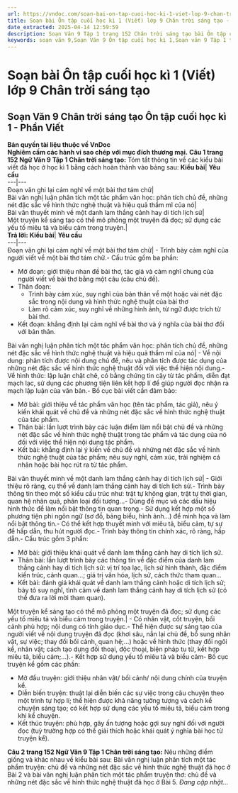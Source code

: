 ```yaml
---
url: https://vndoc.com/soan-bai-on-tap-cuoi-hoc-ki-1-viet-lop-9-chan-troi-sang-tao-322067
title: Soạn bài Ôn tập cuối học kì 1 (Viết) lớp 9 Chân trời sáng tạo - VnDoc.com
date_extracted: 2025-04-14 12:59:59
description: Soạn Văn 9 Tập 1 trang 152 Chân trời sáng tạo bài Ôn tập cuối học kì 1 - Phần Viết gồm phần trả lời chi tiết, đầy đủ, bám sát các câu hỏi, yêu cầu trong SGK (chỉ có trên VnDoc). Mời các bạn tham khảo.
keywords: soạn văn 9,Soạn Văn 9 Ôn tập cuối học kì 1,Soạn văn 9 Tập 1 trang 152 Chân trời sáng tạo,Ôn tập cuối học kì 1 lớp 9 Chân trời sáng tạo,Ôn tập cuối học kì 1 trang 152 lớp 9,Soạn Văn 9 Ôn tập cuối học kì 1 Chân trời sáng tạo,văn 9,ngữ văn 9,soạn văn 9 chân trời sáng tạo,soạn văn 9 tập 1,giải văn 9,soạn ngữ văn 9,giải ngữ văn 9,giải sgk ngữ văn 9
---
```


# Soạn bài Ôn tập cuối học kì 1 \(Viết\) lớp 9 Chân trời sáng tạo
## **Soạn Văn 9 Chân trời sáng tạo Ôn tập cuối học kì 1 - Phần Viết**
**Bản quyền tài liệu thuộc về VnDoc**  
**Nghiêm cấm các hành vi sao chép với mục đích thương mại.**
**Câu 1 trang 152 Ngữ Văn 9 Tập 1 Chân trời sáng tạo:** Tóm tắt thông tin về các kiểu bài viết đã học ở học kì 1 bằng cách hoàn thành vào bảng sau:
**Kiểu bài**| **Yêu cầu**  
---|---  
Đoạn văn ghi lại cảm nghĩ về một bài thơ tám chữ|   
Bài văn nghị luận phân tích một tác phẩm văn học: phân tích chủ đề, những nét đặc sắc về hình thức nghệ thuật và hiệu quả thẩm mĩ của nó|   
Bài văn thuyết minh về một danh lam thắng cảnh hay di tích lịch sử|   
Một truyện kể sáng tạo có thể mô phỏng một truyện đã đọc; sử dụng các yếu tố miêu tả và biểu cảm trong truyện.|   
**Trả lời:**
**Kiểu bài**| **Yêu cầu**  
---|---  
Đoạn văn ghi lại cảm nghĩ về một bài thơ tám chữ| \- Trình bày cảm nghĩ của người viết về một bài thơ tám chữ.\- Cấu trúc gồm ba phần:
  * Mở đoạn: giới thiệu nhan đề bài thơ, tác giả và cảm nghĩ chung của người viết về bài thơ bằng một câu \(câu chủ đề\).
  * Thân đoạn:
    * Trình bày cảm xúc, suy nghĩ của bản thân về một hoặc vài nét đặc sắc trong nội dung và hình thức nghệ thuật của bài thơ
    * Làm rõ cảm xúc, suy nghĩ về những hình ảnh, từ ngữ được trích từ bài thơ.
  * Kết đoạn: khẳng định lại cảm nghĩ về bài thơ và ý nghĩa của bài thơ đối với bản thân.

Bài văn nghị luận phân tích một tác phẩm văn học: phân tích chủ đề, những nét đặc sắc về hình thức nghệ thuật và hiệu quả thẩm mĩ của nó| \- Về nội dung: phân tích được nội dung chủ đề, nêu và phân tích được tác dụng của những nét đặc sắc về hình thức nghệ thuật đối với việc thể hiện nội dung.\- Về hình thức: lập luận chặt chẽ, có bằng chứng tin cậy từ tác phẩm, diễn đạt mạch lạc, sử dụng các phương tiện liên kết hợp lí để giúp người đọc nhận ra mạch lập luận của văn bản.\- Bố cục bài viết cần đảm bảo:
  * Mở bài: giới thiệu về tác phẩm văn học \(tên tác phẩm, tác giả\), nêu ý kiến khái quát về chủ đề và những nét đặc sắc về hình thức nghệ thuật của tác phẩm.
  * Thân bài: lần lượt trình bày các luận điểm làm nổi bật chủ đề và những nét đặc sắc về hình thức nghệ thuật trong tác phẩm và tác dụng của nó đối với việc thể hiện nội dung tác phẩm.
  * Kết bài: khẳng định lại ý kiến về chủ đề và những nét đặc sắc về hình thức nghệ thuật của tác phẩm; nêu suy nghĩ, cảm xúc, trải nghiệm cá nhân hoặc bài học rút ra từ tác phẩm.

Bài văn thuyết minh về một danh lam thắng cảnh hay di tích lịch sử| \- Giới thiệu rõ ràng, cụ thể về danh lam thắng cảnh hay di tích lịch sử.\- Trình bày thông tin theo một số kiểu cấu trúc như: trật tự không gian, trật tự thời gian, quan hệ nhân quả, phân loại đối tượng…\- Dùng đề mục và các dấu hiệu hình thức để làm nổi bật thông tin quan trọng.\- Sử dụng kết hợp một số phương tiện phi ngôn ngữ \(sơ đồ, bảng biểu, hình ảnh…\) để minh họa và làm nổi bật thông tin.\- Có thể kết hợp thuyết minh với miêu tả, biểu cảm, tự sự để hấp dẫn, thu hút người đọc.\- Trình bày thông tin chính xác, rõ ràng, hấp dẫn.\- Cấu trúc gồm 3 phần:
  * Mở bài: giới thiệu khái quát về danh lam thắng cảnh hay di tích lịch sử.
  * Thân bài: lần lượt trình bày các thông tin về đặc điểm của danh lam thắng cảnh hay di tích lịch sử: vị trí tọa lạc, lịch sử hình thành, đặc điểm kiến trúc, cảnh quan…; giá trị văn hóa, lịch sử, cách thức tham quan…
  * Kết bài: đánh giá khái quát về danh lam thắng cảnh hoặc di tích lịch sử; bày tỏ suy nghĩ, tình cảm về danh lam thắng cảnh hay di tích lịch sử \(có thể đưa ra lời mời tham quan\).

Một truyện kể sáng tạo có thể mô phỏng một truyện đã đọc; sử dụng các yếu tố miêu tả và biểu cảm trong truyện.| \- Có nhân vật, cốt truyện, bối cảnh phù hợp; nội dung có tính giáo dục.\- Thể hiện được sự sáng tạo của người viết về nội dung truyện đã đọc \(khơi sâu, nắn lại chủ đề, bổ sung nhân vật, sự việc; thay đối bối cảnh, quan hệ;...\) hoặc về hình thức \(thay đổi ngôi kể, nhân vật; cách tạo dựng đối thoại, độc thoại, biện pháp tu từ, kết hợp miêu tả, biểu cảm;...\).\- Kết hợp sử dụng yếu tố miêu tả và biểu cảm\- Bố cục truyện kể gồm các phần:
  * Mở đầu truyện: giới thiệu nhân vật/ bối cảnh/ nội dung chính của truyện kể.
  * Diễn biến truyện: thuật lại diễn biến các sự việc trong câu chuyện theo một trình tự hợp lí; thể hiện được khả năng tưởng tượng và cách kể chuyện sáng tạo; có kết hợp sử dụng các yếu tố miêu tả, biểu cảm trong khi kể chuyện.
  * Kết thúc truyện: phù hợp, gây ấn tượng hoặc gợi suy nghĩ đối với người đọc \(tuỳ trường hợp có thể giải thích hoặc khái quát ý nghĩa bài học từ truyện kể\).

**Câu 2 trang 152 Ngữ Văn 9 Tập 1 Chân trời sáng tạo:** Nêu những điểm giống và khác nhau về kiểu bài sau: Bài văn nghị luận phân tích một tác phẩm truyện: chủ đề và những nét đặc sắc về hình thức nghệ thuật đã học ở Bài 2 và bài văn nghị luận phân tích một tác phẩm truyện thơ: chủ đề và những nét đặc sắc về hình thức nghệ thuật đã học ở Bài 5.
_Đang cập nhật..._
